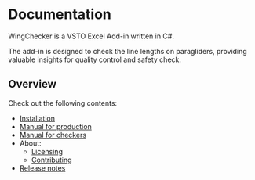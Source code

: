 # Documentation

WingChecker is a VSTO Excel Add-in written in C#.

The add-in is designed to check the line lengths on paragliders, providing valuable insights for quality control and safety check.

## Overview

Check out the following contents:

- [Installation](installation/installation.md)
- [Manual for production](manual/manual_production.md)
- [Manual for checkers](manual/manual.md)
- About:
    - [Licensing](about/license.md)
    - [Contributing](about/contributing.md)
- [Release notes](about/release_notes.md)